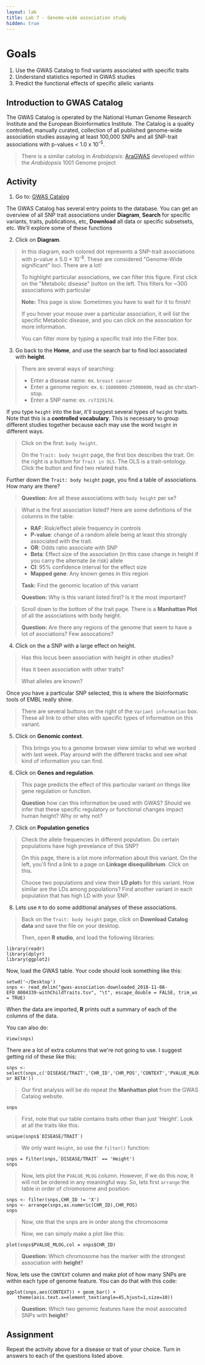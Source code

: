 ```yaml
---
layout: lab
title: Lab 7 - Genome-wide association study
hidden: true
---
```


# Goals

1. Use the GWAS Catalog to find variants associated with specific traits
2. Understand statistics reported in GWAS studies
3. Predict the functional effects of specific allelic variants
	


## Introduction to GWAS Catalog

The GWAS Catalog is operated by the National Human Genome Research Institute and the European Bioinformatics Institute. The Catalog is a quality controlled, manually curated, collection of all published genome-wide association studies assaying at least 100,000 SNPs and all SNP-trait associations with p-values < 1.0 x 10<sup>-5</sup>. 

> There is a similar catolog in *Arabidopsis*: [AraGWAS](https://aragwas.1001genomes.org) developed within the *Arabidopsis* 1001 Genome project


## Activity

1) Go to: [GWAS Catalog](https://www.ebi.ac.uk/gwas/)

The GWAS Catalog has several entry points to the database. You can get an overview of all SNP trait associations under **Diagram**, **Search** for specific variants, traits, publications, etc, **Download** all data or specific subsetsets, etc. We'll explore some of these functions

2) Click on **Diagram**.
> In this diagram, each colored dot represents a SNP-trait associations with p-value ≤ 5.0 × 10<sup>-8</sup>. These are considered "Genome-Wide significant" loci. There are a lot!
> 
> To highlight particular associations, we can filter this figure. First click on the "Metabolic disease" button on the left. This filters for ~300 associations with particular 
> 
> **Note:** This page is slow. Sometimes you have to wait for it to finish!
> 
> If you hover your mouse over a particular association, it will list the specific Metabolic disease, and you can click on the association for more information. 
> 
> You can filter more by typing a specific trait into the Filter box. 


3) Go back to the **Home**, and use the search bar to find loci associated with **height**.
> There are several ways of searching:
> 
> - Enter a disease name: ex. `breast cancer`
> - Enter a genome region: ex. `6:16000000-25000000`, read as chr:start-stop.
> - Enter a SNP name: ex. `rs7329174`.

If you type `height` into the bar, it'll suggest several types of `height` traits. Note that this is a **controlled vocabulary**. This is necessary to group different studies together because each may use the word `height` in different ways. 

> Click on the first: `body height`.
> 
> On the `Trait: body height` page, the first box describes the trait. On the right is a buttom for `Trait in OLS`. The OLS is a trait-ontology. Click the button and find two related traits.

Further down the `Trait: body height` page, you find a table of associations. How many are there?

> **Question:** Are all these associations with `body height` per se? 

> What is the first association listed? Here are some definitions of the columns in the table:
> 
> - **RAF**: Risk/effect allele frequency in controls 
> - **P-value**: change of a random allele being at least this strongly associated with the trait.
> - **OR**: Odds ratio associate with SNP
> - **Beta**: Effect size of the association (in this case change in height if you carry the alternate (ie risk) allele
> - **CI**: 95% confidence interval for the effect size
> - **Mapped gene**: Any known genes in this region
>
> **Task:** Find the genomic location of this variant
> 
> **Question:** Why is this variant listed first? Is it the most important?

> Scroll down to the bottom of the trait page. There is a **Manhattan Plot** of all the associations with body height. 
> 
> **Question:** Are there any regions of the genome that seem to have a lot of asociations? Few assocations?

4) Click on the a SNP with a large effect on height.

> Has this locus been association with height in other studies? 
> 
> Has it been association with other traits?
> 
> What alleles are known?

Once you have a particular SNP selected, this is where the bioinformatic tools of EMBL really shine.

> There are several buttons on the right of the `Variant information` box. These all link to other sites with specific types of information on this variant. 

5) Click on **Genomic context**. 
> This brings you to a genome browser view similar to what we worked with last week. Play around with the different tracks and see what kind of information you can find.

6) Click on **Genes and regulation**. 
> This page predicts the effect of this particular variant on things like gene regulation or function.
> 
> **Question** how can this information be used with GWAS? Should we infer that these specific regulatory or functional changes impact human height? Why or why not?

7) Click on **Population genetics**

> Check the allele frequencies in different population. Do certain populations have high prevelance of this SNP? 
>
> On this page, there is a lot more information about this variant. On the left, you'll find a link to a page on **Linkage disequilibrium**. Click on this. 
> 
> Choose two populations and view their **LD plot**s for this variant. How similar are the LDs among populations? Find another variant in each population that has high LD with your SNP.

8) Lets use `R` to do some additional analyses of these associations.

> Back on the `Trait: body height` page, click on **Download Catalog data** and save the file on your desktop.
> 
> Then, open **R studio**, and load the following libraries:

```
library(readr)
library(dplyr)
library(ggplot2)
```

Now, load the GWAS table. Your code should look something like this:


```
setwd('~/Desktop')
snps <- read_delim("gwas-association-downloaded_2018-11-08-EFO_0004339-withChildTraits.tsv", "\t", escape_double = FALSE, trim_ws = TRUE)
```

When the data are imported, **R** prints outt a summary of each of the columns of the data.

You can also do:

```
View(snps)
```

There are a lot of extra columns that we're not going to use. I suggest getting rid of these like this:

```
snps <- select(snps,c('DISEASE/TRAIT','CHR_ID','CHR_POS','CONTEXT','PVALUE_MLOG','OR or BETA'))
```
> Our first analysis will be do repeat the **Manhattan plot** from the GWAS Catalog website.
> 
```
snps
```
> First, note that our table contains traits other than just 'Height'. Look at all the traits like this:
```
unique(snps$`DISEASE/TRAIT`)
```
>
> We only want `Height`, so use the `filter()` function:
```
snps = filter(snps,`DISEASE/TRAIT` == 'Height')
snps
```
>
> Now, lets plot the `PVALUE_MLOG` column. However, if we do this now, it will not be ordered in any meaningful way. So, lets first `arrange` the table in order of chromosome and position:
```
snps <- filter(snps,CHR_ID != 'X')
snps <- arrange(snps,as.numeric(CHR_ID),CHR_POS)
snps
```
> Now, ote that the snps are in order along the chromosome
> 
> Now, we can simply make a plot like this:
```
plot(snps$PVALUE_MLOG,col = snps$CHR_ID)
```

> **Question:** Which chromosome has the marker with the strongest association with **height**?

Now, lets use the `CONTEXT` column and make plot of how many SNPs are within each type of genome feature. You can do that with this code:

```
ggplot(snps,aes(CONTEXT)) + geom_bar() + 
	theme(axis.text.x=element_text(angle=45,hjust=1,size=10))
```
> **Question:** Which two genomic features have the most associated SNPs with **height**?

## Assignment

Repeat the activity above for a disease or trait of your choice. Turn in answers to each of the questions listed above.
